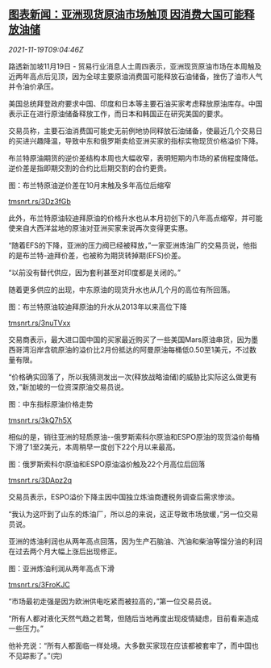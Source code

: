<!--1637314262000-->
[图表新闻：亚洲现货原油市场触顶 因消费大国可能释放油储](https://cn.reuters.com/article/graphics-asia-spot-crude-1119-thur-idCNKBS2I40P4)
------

<div><i>2021-11-19T09:04:46Z</i></div><p>路透新加坡11月19日 - 贸易行业消息人士周四表示，亚洲现货原油市场在本周触及近两年高点后见顶，因为全球主要原油消费国可能释放石油储备，挫伤了油市人气并令油价承压。</p><p>美国总统拜登政府要求中国、印度和日本等主要石油买家考虑释放原油库存。中国表示正在进行原油储备释放工作，而日本和韩国正在研究美国的要求。</p><p>交易员称，主要石油消费国可能史无前例地协同释放石油储备，使最近几个交易日的买进兴趣降温，导致中东和俄罗斯卖给亚洲买家的指标实物现货价格溢价下降。</p><p>布兰特原油期货的逆价差结构本周也大幅收窄，表明短期内市场的紧俏程度降低。逆价差是指即期交割的合约比后期交割的合约更贵。</p><p>图：布兰特原油逆价差在10月末触及多年高位后缩窄</p><p><a href="https://tmsnrt.rs/3Dz3fGb">tmsnrt.rs/3Dz3fGb</a></p><p>此外，布兰特原油较迪拜原油的价格升水也从本月初创下的八年高点缩窄，并可能使来自大西洋盆地的原油对亚洲买家来说再次变得更实惠。</p><p>“随着EFS的下降，亚洲的压力阀已经被释放，”一家亚洲炼油厂的交易员说，他指的是布兰特-迪拜价差，也被称为期货转掉期(EFS)价差。</p><p>“以前没有替代供应，因为套利甚至对印度都是关闭的。”</p><p>随着更多供应的出现，中东原油的现货升水也从几个月的高位有所回落。</p><p>图：布兰特原油较迪拜原油的升水从2013年以来高位下降</p><p><a href="https://tmsnrt.rs/3nuTVxx">tmsnrt.rs/3nuTVxx</a></p><p>交易商表示，最大进口国中国的买家最近购买了一些美国Mars原油串货，因为墨西哥湾沿岸含硫原油的溢价比2月份抵达的阿曼原油每桶低0.50至1美元，不过数量有限。</p><p>“价格确实回落了，所以我猜测发出一次(释放战略油储)的威胁比实际这么做更有效，”新加坡的一位资深原油交易员说。</p><p>图：中东指标原油价格走势</p><p><a href="https://tmsnrt.rs/3kQ7h5X">tmsnrt.rs/3kQ7h5X</a></p><p>相似的是，销往亚洲的轻质原油--俄罗斯索科尔原油和ESPO原油的现货溢价每桶下滑了1至2美元，本周稍早一度创下22个月以来最高。</p><p>图：俄罗斯索科尔原油和ESPO原油溢价触及22个月高位后回落</p><p><a href="https://tmsnrt.rs/3DApz2q">tmsnrt.rs/3DApz2q</a></p><p>交易员表示，ESPO溢价下降主因中国独立炼油商遭税务调查后需求惨淡。</p><p>“我认为这吓到了山东的炼油厂，所以总的来说，这正导致市场放缓，”另一位交易员说。</p><p>亚洲的炼油利润也从两年高点回落，因为生产石脑油、汽油和柴油等馏分油的利润在过去两个月大幅上涨后出现修正。</p><p>图：亚洲炼油利润从两年高点下滑</p><p><a href="https://tmsnrt.rs/3FroKJC">tmsnrt.rs/3FroKJC</a></p><p>“市场最初走强是因为欧洲供电吃紧而被拉高的，”第一位交易员说。</p><p>“所有人都对液化天然气趋之若鹜，但随后当地再度出现疫情疑虑，目前看来造成一些压力。”</p><p>他补充说：“所有人都面临一样处境。大多数买家现在应该都被套牢了，而中国也不见踪影了。”(完)</p>

